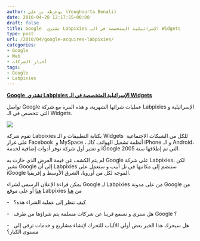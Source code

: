 ```yaml
---
author: يوغرطة بن علي (Youghourta Benali)
date: 2010-04-28 12:17:55+00:00
draft: false
title: Google  تشتري Labpixies الإسرائيلية المتخصصة في الـ Widgets
type: post
url: /2010/04/google-acquires-labpixies/
categories:
- Google
- Web
- أخبار الشركات
tags:
- Google
- Labpixies
---
```


[**Google  تشتري Labpixies الإسرائيلية المتخصصة في الـ Widgets**](http://www.it-scoop.com/2010/04/google-acquires-labpixies/)


تواصل Google عمليات شرائها الشهرية، و هذه المرة مع شركة Labpixies الإسرائيلية و التي تتخصص في الـ Widgets.

[![](http://www.it-scoop.com/wp-content/uploads/2010/04/lab-pixies.jpeg)
](http://www.it-scoop.com/2010/04/google-acquires-labpixies/)

تقوم شركة Labpixies بكتابة التطبيقات و الـ Widgets  للكل من الشبكات الاجتماعية على غرار Facebook  و MySpace ، أنظمة تشغيل الهواتف كالـ iPhone و الـ Android، و تعتبر أول شركة توفر أدوات إضافية لخدمة iGoogle التي تم إطلاقها سنة 2005.

لم يتم الكشف عن قيمة العرض الذي حازت به Google على شركة Labpixies، لكن تشير Google إلى أن Labpixies ستنضم إلى مكاتبها في تل أبيب و ستعمل على iGoogle الموجه لكل من أوروبا، الشرق الأوسط و إفريقيا.

يمكن قراءة الإعلان الرسمي لشراء Google لـ Labpixies من على مدونة Google من [هنا](http://googlecode.blogspot.com/2010/04/google-acquires-labpixies.html) أو على موقع Labpixies من [هنا](http://www.labpixies.com/)

-   كيف تنظر إلى عملية الشراء هذه؟

-   هل سنرى و نسمع قريبا عن شركات مسلمة يتم شراؤها من طرف Google ؟

-   هل سيحرك هذا الخبر بعض أولي الألباب للتحرك لإنشاء مشاريع و خدمات ترقى إلى مستوى الكبار؟

